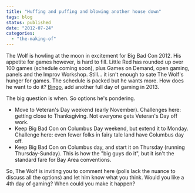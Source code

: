 ```yaml
---
title: "Huffing and puffing and blowing another house down"
tags: blog
status: published
date: "2012-07-24"
categories: 
  - "the-making-of"
---
```


The Wolf is howling at the moon in excitement for Big Bad Con 2012. His appetite for games however, is hard to fill. Little Red has rounded up over 100 games (schedule coming soon), plus Games on Demand, open gaming, panels and the Improv Workshop. Still... it isn't enough to sate The Wolf's hunger for games. The schedule is packed but he wants more. How does he want to do it? [Bingo](http://www.foxybingo.com/), add another full day of gaming in 2013.

The big question is when. So options he's pondering.

- Move to Veteran's Day weekend (early November). Challenges here: getting close to Thanksgiving. Not everyone gets Veteran's Day off work.
- Keep Big Bad Con on Columbus Day weekend, but extend it to Monday. Challenge here: even fewer folks in fairy tale land have Columbus day off.
- Keep Big Bad Con on Columbus day, and start it on Thursday (running Thursday-Sunday). This is how the "big guys do it", but it isn't the standard fare for Bay Area conventions.

So, The Wolf is inviting you to comment here (polls lack the nuance to discuss all the options) and let him know what you think. Would you like a 4th day of gaming? When could you make it happen?
